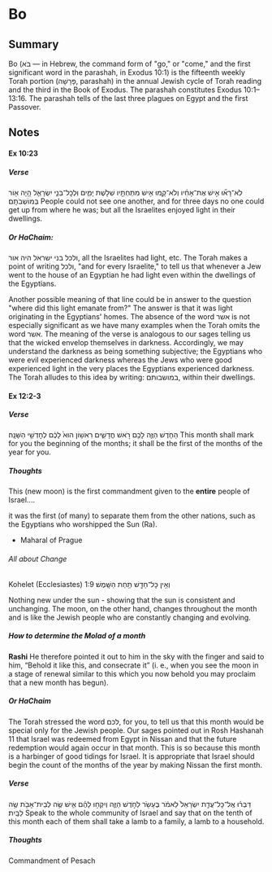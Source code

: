 # Bo

## Summary

Bo (בֹּא — in Hebrew, the command form of "go," or "come," and the first significant word in the parashah, in Exodus 10:1) is the fifteenth weekly Torah portion (פָּרָשָׁה, parashah) in the annual Jewish cycle of Torah reading and the third in the Book of Exodus. The parashah constitutes Exodus 10:1–13:16. The parashah tells of the last three plagues on Egypt and the first Passover.


## Notes

#### Ex 10:23
##### Verse
לֹֽא־רָא֞וּ אִ֣ישׁ אֶת־אָחִ֗יו וְלֹא־קָ֛מוּ אִ֥ישׁ מִתַּחְתָּ֖יו שְׁלֹ֣שֶׁת יָמִ֑ים וּֽלְכׇל־בְּנֵ֧י יִשְׂרָאֵ֛ל הָ֥יָה א֖וֹר בְּמוֹשְׁבֹתָֽם׃
People could not see one another, and for three days no one could get up from where he was; but all the Israelites enjoyed light in their dwellings.

##### Or HaChaim:
ולכל בני ישראל היה אור, all the Israelites had light, etc. The Torah makes a point of writing ולכל, "and for every Israelite," to tell us that whenever a Jew went to the house of an Egyptian he had light even within the dwellings of the Egyptians.

Another possible meaning of that line could be in answer to the question "where did this light emanate from?" The answer is that it was light originating in the Egyptians' homes. The absence of the word אשר is not especially significant as we have many examples when the Torah omits the word אשר. The meaning of the verse is analogous to our sages telling us that the wicked envelop themselves in darkness. Accordingly, we may understand the darkness as being something subjective; the Egyptians who were evil experienced darkness whereas the Jews who were good experienced light in the very places the Egyptians experienced darkness. The Torah alludes to this idea by writing: במושבותם, within their dwellings.

#### Ex 12:2-3
##### Verse
הַחֹ֧דֶשׁ הַזֶּ֛ה לָכֶ֖ם רֹ֣אשׁ חֳדָשִׁ֑ים רִאשׁ֥וֹן הוּא֙ לָכֶ֔ם לְחׇדְשֵׁ֖י הַשָּׁנָֽה׃
This month shall mark for you the beginning of the months; it shall be the first of the months of the year for you.

##### Thoughts

This (new moon) is the first commandment given to the **entire** people of Israel....

it was the first (of many) to separate them from the other nations, such as the Egyptians who worshipped the Sun (Ra).
- Maharal of Prague


###### All about Change

Kohelet (Ecclesiastes) 1:9
 וְאֵ֥ין כׇּל־חָדָ֖שׁ תַּ֥חַת הַשָּֽׁמֶשׁ׃

Nothing new under the sun - showing that the sun is consistent and unchanging.  The moon, on the other hand, changes throughout the month and is like the Jewish people who are constantly changing and evolving.

##### How to determine the Molad of a month
**Rashi**
He therefore pointed it out to him in the sky with the finger and said to him, “Behold it like this, and consecrate it” (i. e., when you see the moon in a stage of renewal similar to this which you now behold you may proclaim that a new month has begun). 

##### Or HaChaim
The Torah stressed the word לכם, for you, to tell us that this month would be special only for the Jewish people. Our sages pointed out in Rosh Hashanah 11 that Israel was redeemed from Egypt in Nissan and that the future redemption would again occur in that month. This is so because this month is a harbinger of good tidings for Israel. It is appropriate that Israel should begin the count of the months of the year by making Nissan the first month.


##### Verse

דַּבְּר֗וּ אֶֽל־כׇּל־עֲדַ֤ת יִשְׂרָאֵל֙ לֵאמֹ֔ר בֶּעָשֹׂ֖ר לַחֹ֣דֶשׁ הַזֶּ֑ה וְיִקְח֣וּ לָהֶ֗ם אִ֛ישׁ שֶׂ֥ה לְבֵית־אָבֹ֖ת שֶׂ֥ה לַבָּֽיִת׃
Speak to the whole community of Israel and say that on the tenth of this month each of them shall take a lamb to a family, a lamb to a household.

##### Thoughts
Commandment of Pesach


